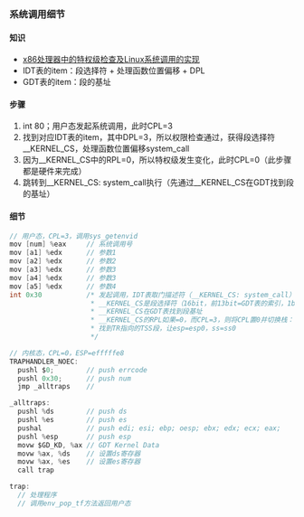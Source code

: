 ### 系统调用细节

#### 知识
* [x86处理器中的特权级检查及Linux系统调用的实现](http://m.blog.chinaunix.net/uid-25739055-id-4105876.html)
* IDT表的item：段选择符 + 处理函数位置偏移 + DPL
* GDT表的item：段的基址

#### 步骤
1. int 80；用户态发起系统调用，此时CPL=3
1. 找到对应IDT表的item，其中DPL=3，所以权限检查通过，获得段选择符__KERNEL_CS，处理函数位置偏移system_call
1. 因为__KERNEL_CS中的RPL=0，所以特权级发生变化，此时CPL=0（此步骤都是硬件来完成）
1. 跳转到\__KERNEL_CS: system_call执行（先通过\__KERNEL_CS在GDT找到段的基址）

#### 细节
```c
// 用户态，CPL=3，调用sys_getenvid
mov [num] %eax     // 系统调用号
mov [a1] %edx      // 参数1
mov [a2] %edx      // 参数2
mov [a3] %edx      // 参数3
mov [a4] %edx      // 参数3
mov [a5] %edx      // 参数4
int 0x30           /* 发起调用，IDT表取门描述符（__KERNEL_CS: system_call）
                    * __KERNEL_CS是段选择符（16bit，前13bit=GDT表的索引，1bit=DI，2bit=RPL）
                    * __KERNEL_CS在GDT表找到段基址
                    * __KERNEL_CS的RPL如果=0，而CPL=3，则将CPL置0并切换栈：
                    * 找到TR指向的TSS段，让esp=esp0，ss=ss0
                    */

// 内核态，CPL=0，ESP=efffffe8
TRAPHANDLER_NOEC:
  pushl $0;        // push errcode
  pushl 0x30;      // push num
  jmp _alltraps    //

_alltraps:         
  pushl %ds        // push ds
  pushl %es        // push es
  pushal           // push edi; esi; ebp; oesp; ebx; edx; ecx; eax;
  pushl %esp       // push esp
  movw $GD_KD, %ax // GDT Kernel Data
  movw %ax, %ds    // 设置ds寄存器
  movw %ax, %es    // 设置es寄存器
  call trap

trap:
  // 处理程序
  // 调用env_pop_tf方法返回用户态
```


